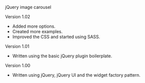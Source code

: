 jQuery image carousel

Version 1.02
 - Added more options.
 - Created more examples.
 - Improved the CSS and started using SASS.

Version 1.01
  - Written using the basic jQuery plugin boilerplate.

Version 1.00
 - Written using jQuery, jQuery UI and the widget factory pattern.
